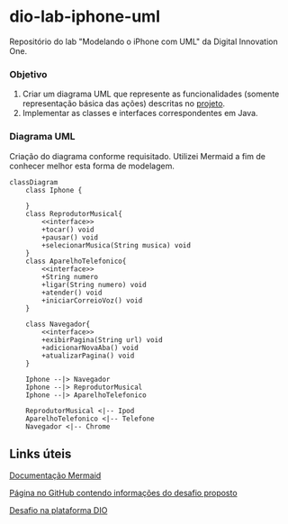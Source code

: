# dio-lab-iphone-uml
Repositório do lab "Modelando o iPhone com UML" da Digital Innovation One.

### Objetivo
1. Criar um diagrama UML que represente as funcionalidades (somente representação básica das ações) descritas no [projeto](https://github.com/digitalinnovationone/trilha-java-basico/blob/main/desafios/poo/README.md).
2. Implementar as classes e interfaces correspondentes em Java.


### Diagrama UML
Criação do diagrama conforme requisitado. Utilizei Mermaid a fim de conhecer melhor esta forma de modelagem.

```mermaid
classDiagram
    class Iphone {

    }
    class ReprodutorMusical{
        <<interface>>
        +tocar() void
        +pausar() void
        +selecionarMusica(String musica) void
    }
    class AparelhoTelefonico{
        <<interface>>
        +String numero
        +ligar(String numero) void
        +atender() void
        +iniciarCorreioVoz() void
    }
    
    class Navegador{
        <<interface>>
        +exibirPagina(String url) void
        +adicionarNovaAba() void
        +atualizarPagina() void
    }

    Iphone --|> Navegador
    Iphone --|> ReprodutorMusical
    Iphone --|> AparelhoTelefonico
 
    ReprodutorMusical <|-- Ipod
    AparelhoTelefonico <|-- Telefone
    Navegador <|-- Chrome

```

## Links úteis
[Documentação Mermaid](https://mermaid.js.org/intro/)

[Página no GitHub contendo informações do desafio proposto
](https://github.com/digitalinnovationone/trilha-java-basico/blob/main/desafios/poo/README.md)

[Desafio na plataforma DIO](https://web.dio.me/lab/desafio-de-projeto-1/learning/6d16483b-8e3c-4275-9e1d-9ecea46a839c?back=/play)